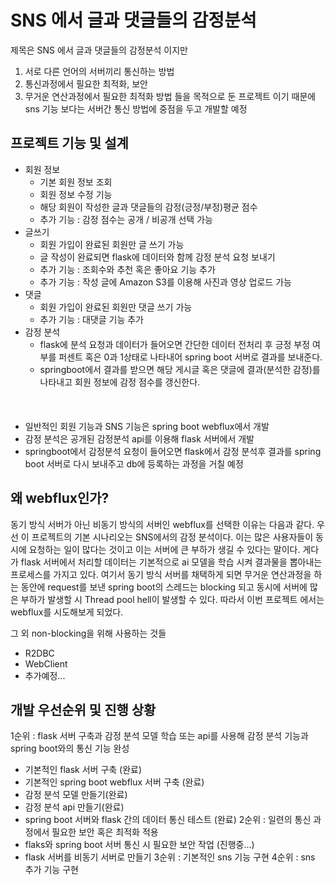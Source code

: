 # SNS 에서 글과 댓글들의 감정분석
제목은 SNS 에서 글과 댓글들의 감정분석 이지만
1. 서로 다른 언어의 서버끼리 통신하는 방법
2. 통신과정에서 필요한 최적화, 보안
3. 무거운 연산과정에서 필요한 최적화 방법
들을 목적으로 둔 프로젝트 이기 때문에 sns 기능 보다는 서버간 통신 방법에 중점을 두고 개발할 예정

## 프로젝트 기능 및 설계

- 회원 정보
  - 기본 회원 정보 조회
  - 회원 정보 수정 기능
  - 해당 회원이 작성한 글과 댓글들의 감정(긍정/부정)평균 점수
  - 추가 기능 : 감정 점수는 공개 / 비공개 선택 가능
- 글쓰기
  - 회원 가입이 완료된 회원만 글 쓰기 가능
  - 글 작성이 완료되면 flask에 데이터와 함께 감정 분석 요청 보내기
  - 추가 기능 : 조회수와 추천 혹은 좋아요 기능 추가
  - 추가 기능 : 작성 글에 Amazon S3를 이용해 사진과 영상 업로드 가능
- 댓글
  - 회원 가입이 완료된 회원만 댓글 쓰기 가능
  - 추가 기능 : 대댓글 기능 추가
- 감정 분석
  - flask에 분석 요청과 데이터가 들어오면 간단한 데이터 전처리 후 긍정 부정 여부를 퍼센트 혹은 0과 1상태로 나타내어 spring boot 서버로 결과를 보내준다.
  - springboot에서 결과를 받으면 해당 게시글 혹은 댓글에 결과(분석한 감정)를 나타내고 회원 정보에 감정 점수를 갱신한다.
<br/><br/><br/><br/>
- 일반적인 회원 기능과 SNS 기능은 spring boot webflux에서 개발
- 감정 분석은 공개된 감정분석 api를 이용해 flask 서버에서 개발
- springboot에서 감정분석 요청이 들어오면 flask에서 감정 분석후 결과를 spring boot 서버로 다시 보내주고 db에 등록하는 과정을 거칠 예정

## 왜 webflux인가?
동기 방식 서버가 아닌 비동기 방식의 서버인 webflux를 선택한 이유는 다음과 같다.
우선 이 프로젝트의 기본 시나리오는 SNS에서의 감정 분석이다. 이는 많은 사용자들이 동시에 요청하는 일이 많다는 것이고 이는 서버에 큰 부하가 생길 수 있다는 말이다.
게다가 flask 서버에서 처리할 데이터는 기본적으로 ai 모델을 학습 시켜 결과물을 뽑아내는 프로세스를 가지고 있다. 여기서 동기 방식 서버를 채택하게 되면
무거운 연산과정을 하는 동안에 request를 보낸 spring boot의 스레드는 blocking 되고 동시에 서버에 많은 부하가 발생할 시 Thread pool hell이 발생할 수 있다.
따라서 이번 프로젝트 에서는 webflux를 시도해보게 되었다.
<br/>

그 외 non-blocking을 위해 사용하는 것들
- R2DBC
- WebClient
- 추가예정...

## 개발 우선순위 및 진행 상황

1순위 : flask 서버 구축과 감정 분석 모델 학습 또는 api를 사용해 감정 분석 기능과 spring boot와의 통신 기능 완성
  - 기본적인 flask 서버 구축 (완료)
  - 기본적인 spring boot webflux 서버 구축 (완료)
  - 감정 분석 모델 만들기(완료)
  - 감정 분석 api 만들기(완료)
  - spring boot 서버와 flask 간의 데이터 통신 테스트 (완료)
2순위 : 일련의 통신 과정에서 필요한 보안 혹은 최적화 적용
  - flaks와 spring boot 서버 통신 시 필요한 보안 작업 (진행중...)
  - flask 서버를 비동기 서버로 만들기
3순위 : 기본적인 sns 기능 구현
4순위 : sns 추가 기능 구현
